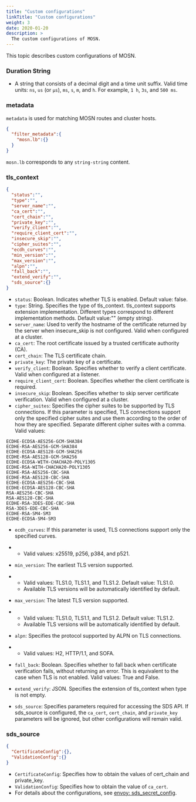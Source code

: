 ```yaml
---
title: "Custom configurations"
linkTitle: "Custom configurations"
weight: 3
date: 2020-01-20
description: >
  The custom configurations of MOSN.
---
```


This topic describes custom configurations of MOSN.

### Duration String

- A string that consists of a decimal digit and a time unit suffix. Valid time units: `ns`, `us` (or `µs`), `ms`, `s`, `m`, and `h`. For example, `1 h`, `3s`, and `500 ms`.

### metadata

`metadata` is used for matching MOSN routes and cluster hosts.

```json
{
  "filter_metadata":{
    "mosn.lb":{}
  }
}
```

`mosn.lb` corresponds to any `string-string` content.

### tls_context

```json
{
  "status":"",
  "type":"",
  "server_name":"",
  "ca_cert":"",
  "cert_chain":"",
  "private_key":"",
  "verify_client":"",
  "require_client_cert":"",
  "insecure_skip":"",
  "cipher_suites":"",
  "ecdh_curves":"",
  "min_version":"",
  "max_version":"",
  "alpn":"",
  "fall_back":"",
  "extend_verify":"",
  "sds_source":{}
}
```

- `status`: Boolean. Indicates whether TLS is enabled. Default value: false.
- `type`: String. Specifies the type of tls_context. tls_context supports extension implementation. Different types correspond to different implementation methods. Default value:"" (empty string).
- `server_name`: Used to verify the hostname of the certificate returned by the server when insecure_skip is not configured. Valid when configured at a cluster.
- `ca_cert`: The root certificate issued by a trusted certificate authority (CA).
- `cert_chain`: The TLS certificate chain.
- `private_key`: The private key of a certificate.
- `verify_client`: Boolean. Specifies whether to verify a client certificate. Valid when configured at a listener.
- `require_client_cert`: Boolean. Specifies whether the client certificate is required.
- `insecure_skip`: Boolean. Specifies whether to skip server certificate verification. Valid when configured at a cluster.
- `cipher_suites`: Specifies the cipher suites to be supported by TLS connections. If this parameter is specified, TLS connections support only the specified cipher suites and use them according to the order of how they are specified. Separate different cipher suites with a comma. Valid values:

```
ECDHE-ECDSA-AES256-GCM-SHA384
ECDHE-RSA-AES256-GCM-SHA384
ECDHE-ECDSA-AES128-GCM-SHA256
ECDHE-RSA-AES128-GCM-SHA256
ECDHE-ECDSA-WITH-CHACHA20-POLY1305
ECDHE-RSA-WITH-CHACHA20-POLY1305
ECDHE-RSA-AES256-CBC-SHA
ECDHE-RSA-AES128-CBC-SHA
ECDHE-ECDSA-AES256-CBC-SHA
ECDHE-ECDSA-AES128-CBC-SHA
RSA-AES256-CBC-SHA
RSA-AES128-CBC-SHA
ECDHE-RSA-3DES-EDE-CBC-SHA
RSA-3DES-EDE-CBC-SHA
ECDHE-RSA-SM4-SM3
ECDHE-ECDSA-SM4-SM3
```

- `ecdh_curves`: If this parameter is used, TLS connections support only the specified curves.

- - Valid values: x25519, p256, p384, and p521.

- `min_version`: The earliest TLS version supported.

- - Valid values: TLS1.0, TLS1.1, and TLS1.2. Default value: TLS1.0.
   - Available TLS versions will be automatically identified by default.

- `max_version`: The latest TLS version supported.

- - Valid values: TLS1.0, TLS1.1, and TLS1.2. Default value: TLS1.2.
   - Available TLS versions will be automatically identified by default.

- `alpn`: Specifies the protocol supported by ALPN on TLS connections.

- - Valid values: H2, HTTP/1.1, and SOFA.

- `fall_back`: Boolean. Specifies whether to fall back when certificate verification fails, without returning an error. This is equivalent to the case when TLS is not enabled. Valid values: True and False.

- `extend_verify`: JSON. Specifies the extension of tls_context when type is not empty.

- `sds_source`: Specifies parameters required for accessing the SDS API. If sds_source is configured, the `ca_cert`, `cert_chain`, and `private_key` parameters will be ignored, but other configurations will remain valid.

### sds_source

```json
{
  "CertificateConfig":{},
  "ValidationConfig":{}
}
```

- `CertificateConfig`: Specifies how to obtain the values of cert_chain and private_key.
- `ValidationConfig`: Specifies how to obtain the value of `ca_cert`.
- For details about the configurations, see [envoy: sds_secret_config](https://www.envoyproxy.io/docs/envoy/latest/api-v2/api/v2/auth/cert.proto#envoy-api-msg-auth-sdssecretconfig).

